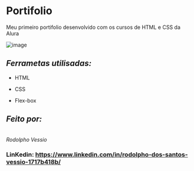 
# Portifolio <br>
Meu primeiro portifolio desenvolvido com os cursos de HTML e CSS da Alura

![image](https://user-images.githubusercontent.com/77756047/211304452-220fedf0-f91b-490f-8a65-a60ce860bc5c.png)

## _Ferrametas utilisadas:_

- HTML

- CSS

- Flex-box

## _Feito por:_

<br> _Rodolpho Vessio_

### LinKedin: https://www.linkedin.com/in/rodolpho-dos-santos-vessio-1717b418b/

